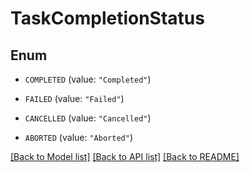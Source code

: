# TaskCompletionStatus

## Enum


* `COMPLETED` (value: `"Completed"`)

* `FAILED` (value: `"Failed"`)

* `CANCELLED` (value: `"Cancelled"`)

* `ABORTED` (value: `"Aborted"`)


[[Back to Model list]](../README.md#documentation-for-models) [[Back to API list]](../README.md#documentation-for-api-endpoints) [[Back to README]](../README.md)


